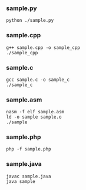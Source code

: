 ### sample.py
```
python ./sample.py
```

### sample.cpp
```
g++ sample.cpp -o sample_cpp
./sample_cpp
```

### sample.c
```
gcc sample.c -o sample_c
./sample_c
```

### sample.asm
```
nasm -f elf sample.asm
ld -o sample sample.o 
./sample
```

### sample.php
```
php -f sample.php
```

### sample.java
```
javac sample.java
java sample
```
